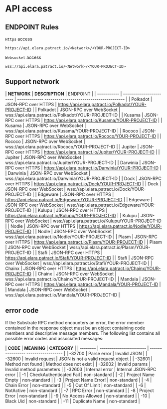# API access

## ENDPOINT Rules

`Https` access
```
https://api.elara.patract.io/<Network>/<YOUR-PROJECT-ID>
```

`Websocket` access
```
wss://api.elara.patract.io/<Network>/<YOUR-PROJECT-ID>
```

## Support network


| **NETWORK** | **DESCRIPTION** | ENDPOINT |
| ----------- | ----------------------- | ------------- ---------------------------------------- |
| Polkadot | JSON-RPC over HTTPS | https://api.elara.patract.io/Polkadot/YOUR-PROJECT-ID |
| Polkadot | JSON-RPC over WebSocket | wss://api.elara.patract.io/Polkadot/YOUR-PROJECT-ID |
| Kusama | JSON-RPC over HTTPS | https://api.elara.patract.io/Kusama/YOUR-PROJECT-ID |
| Kusama | JSON-RPC over WebSocket | wss://api.elara.patract.io/Kusama/YOUR-PROJECT-ID |
| Rococo | JSON-RPC over HTTPS | https://api.elara.patract.io/Rococo/YOUR-PROJECT-ID |
| Rococo | JSON-RPC over WebSocket | wss://api.elara.patract.io/Rococo/YOUR-PROJECT-ID |
| Jupiter | JSON-RPC over HTTPS | https://api.elara.patract.io/Jupiter/YOUR-PROJECT-ID |
| Jupiter | JSON-RPC over WebSocket | wss://api.elara.patract.io/Jupiter/YOUR-PROJECT-ID |
| Darwinia | JSON-RPC over HTTPS | https://api.elara.patract.io/Darwinia/YOUR-PROJECT-ID |
| Darwinia | JSON-RPC over WebSocket | wss://api.elara.patract.io/Darwinia/YOUR-PROJECT-ID |
| Dock | JSON-RPC over HTTPS | https://api.elara.patract.io/Dock/YOUR-PROJECT-ID |
| Dock | JSON-RPC over WebSocket | wss://api.elara.patract.io/Dock/YOUR-PROJECT-ID |
| Edgeware | JSON-RPC over HTTPS | https://api.elara.patract.io/Edgeware/YOUR-PROJECT-ID |
| Edgeware | JSON-RPC over WebSocket | wss://api.elara.patract.io/Edgeware/YOUR-PROJECT-ID |
| Kulupu | JSON-RPC over HTTPS | https://api.elara.patract.io/Kulupu/YOUR-PROJECT-ID |
| Kulupu | JSON-RPC over WebSocket | wss://api.elara.patract.io/Kulupu/YOUR-PROJECT-ID |
| Nodle | JSON-RPC over HTTPS | https://api.elara.patract.io/Nodle/YOUR-PROJECT-ID |
| Nodle | JSON-RPC over WebSocket | wss://api.elara.patract.io/Nodle/YOUR-PROJECT-ID |
| Plasm | JSON-RPC over HTTPS | https://api.elara.patract.io/Plasm/YOUR-PROJECT-ID |
| Plasm | JSON-RPC over WebSocket | wss://api.elara.patract.io/Plasm/YOUR-PROJECT-ID |
| Stafi | JSON-RPC over HTTPS | https://api.elara.patract.io/Stafi/YOUR-PROJECT-ID |
| Stafi | JSON-RPC over WebSocket | wss://api.elara.patract.io/Stafi/YOUR-PROJECT-ID |
| Chainx | ​​JSON-RPC over HTTPS | https://api.elara.patract.io/Chainx/YOUR-PROJECT-ID |
| Chainx | ​​JSON-RPC over WebSocket | wss://api.elara.patract.io/Chainx/YOUR-PROJECT-ID |
| Mandala | JSON-RPC over HTTPS | https://api.elara.patract.io/Mandala/YOUR-PROJECT-ID |
| Mandala | JSON-RPC over WebSocket | wss://api.elara.patract.io/Mandala/YOUR-PROJECT-ID |


## error code

If the Substrate RPC method encounters an error, the error member contained in the response object must be an object containing code members and descriptive message members. The following list contains all possible error codes and associated messages:


| **CODE** | ****MEANING**** | **CATEGORY** |
| -------- | ----------------------- | ---------------- ------------------ |
| -32700 | Parse error | Invalid JSON |
| -32600 | Invalid request | JSON is not a valid request object |
| -32601 | Method not found | Method does not exist |
| -32602 | Invalid params | Invalid method parameters |
| -32603 | Internal error | Internal JSON-RPC error |
| -1 | CheckAuthenticated Fail | non-standard |
| -2 | Project Name Empty | non-standard |
| -3 | Project Name Error! | non-standard |
| -4 | Chain Error | non-standard |
| -5 | Out Of Limit | non-standard |
| -6 | NotActive | non-standard |
| -7 | RPC Error | non-standard |
| -8 | Project Error | non-standard |
| -9 | No Access Allowed | non-standard |
| -10 | Black Uid | non-standard |
| -11 | Duplicate Name | non-standard |